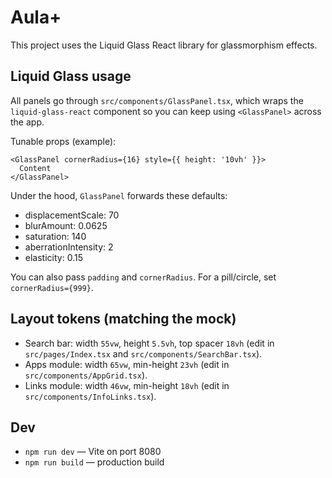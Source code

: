 # Aula+

This project uses the Liquid Glass React library for glassmorphism effects.

## Liquid Glass usage

All panels go through `src/components/GlassPanel.tsx`, which wraps the `liquid-glass-react` component so you can keep using `<GlassPanel>` across the app.

Tunable props (example):

```tsx
<GlassPanel cornerRadius={16} style={{ height: '10vh' }}>
  Content
</GlassPanel>
```

Under the hood, `GlassPanel` forwards these defaults:
- displacementScale: 70
- blurAmount: 0.0625
- saturation: 140
- aberrationIntensity: 2
- elasticity: 0.15

You can also pass `padding` and `cornerRadius`. For a pill/circle, set `cornerRadius={999}`.

## Layout tokens (matching the mock)
- Search bar: width `55vw`, height `5.5vh`, top spacer `18vh` (edit in `src/pages/Index.tsx` and `src/components/SearchBar.tsx`).
- Apps module: width `65vw`, min-height `23vh` (edit in `src/components/AppGrid.tsx`).
- Links module: width `46vw`, min-height `18vh` (edit in `src/components/InfoLinks.tsx`).

## Dev
- `npm run dev` — Vite on port 8080
- `npm run build` — production build


